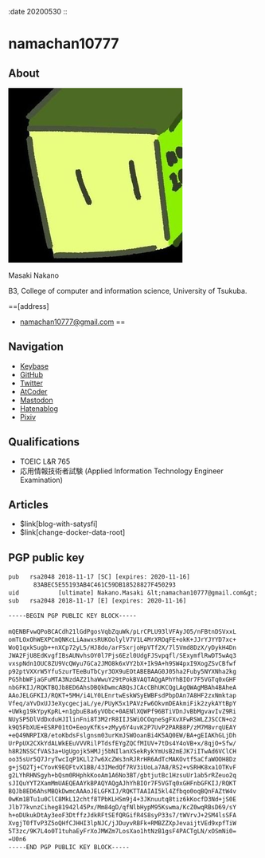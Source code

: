 :date 20200530
::

# namachan10777
## About

![icon](./res/icon.jpg)

Masaki Nakano

B3, College of computer and information science, University of Tsukuba.

==[address]
 * [namachan10777@gmail.com](mailto:namachan10777@gmail.com)
==

## Navigation
 * [Keybase](https://keybase.io/namachan10777)
 * [GitHub](https://github.com/namachan10777)
 * [Twitter](https://twitter.com/namachan10777)
 * [AtCoder](https://atcoder.jp/users/namachan10777)
 * [Mastodon](https://mstdn.maud.io/@namachan10777)
 * [Hatenablog](https://namachan10777.hatenablog.com)
 * [Pixiv](https://www.pixiv.net/users/16972900)

## Qualifications
 * TOEIC L&R 765
 * 応用情報技術者試験 (Applied Information Technology Engineer Examination)

## Articles
 * $link[blog-with-satysfi]
 * $link[change-docker-data-root]

## PGP public key
```
pub   rsa2048 2018-11-17 [SC] [expires: 2020-11-16]
       83ABEC5E55193AB4C461C59DB18528827F450293
uid           [ultimate] Nakano.Masaki &lt;namachan10777@gmail.com&gt;
sub   rsa2048 2018-11-17 [E] [expires: 2020-11-16]
```

```
-----BEGIN PGP PUBLIC KEY BLOCK-----

mQENBFvwQPoBCACdh21lGdPgosVqbZquWk/pLrCPLU93lVFAyJO5/nFBtnDSVxxL
omTLOxOhWEXPCmQNKcLiAawxsRUKOolylV7V1L4MrXROqFE+okK+JJrYJYYD7xc+
WoQ1qxkSugb++nXCp72yL5/HJ8do/arFSxrjoHpVTf2X/7l5Vmd8DzX/yDykH4Dn
JWA2FjU8EdKvgfIBsAUNvhsOY0l7Pjs6Ezl0UdgFJSvpqfl/SExymflRwDT5wAq3
vxspNdn1OUC8ZU9VcQWyu7GCa2JMO8k6xVY2bX+Ik9A+h9SW4pxI9XogZSvCBfwf
p92ptVXXrW5YfuSzurTEeBuTbCyr3OX9uEOtABEBAAG0J05ha2Fuby5NYXNha2kg
PG5hbWFjaGFuMTA3NzdAZ21haWwuY29tPokBVAQTAQgAPhYhBIOr7F5VGTq0xGHF
nbGFKIJ/RQKTBQJb8ED6AhsDBQkDwmcABQsJCAcCBhUKCQgLAgQWAgMBAh4BAheA
AAoJELGFKIJ/RQKT+5MH/i4LY0LEnrtwEskWSyEWBFsdPbpDAn7A8HF2zxNmktap
Vfeq/aYvDxUJ3eXycgecjaL/ye/PUyK5x1PAVzFw6OkvmDEAkmiFik2zykAYtBpY
+UWkg19kYpyKpRL+n1gbuE8a6yVObc+0AENlXQWPf96BTiVDnJvBbMgvavIvZ9Ri
NUySP5DlVdDxduHJIlinFni8T3M2rR8IIJSWiOCOqneSgFXvXFwRSWLZJSCCN+o2
k9Q5FbXUE+ESRP01tO+EeoyKfKs+zMyy6Y4uvK2P7UvP2PARB8P/zM7M8vrqUEAY
+eQ49NRPIXB/etoKbdsFslgnsm03urKmJSWOoanBi4K5AQ0EW/BA+gEIAKhGLjDh
UrPpUX2CXkYdALWkEEuVVVRilPTdsfEYgZQCfMIUV+7tDs4Y4oVB+x/8qjO+Sfw/
h8R2NSSCfVAS3a+UgUgojk5HMJj5bNIlanXSekRykYmUsB2mEJK7iITwAd6VClCH
oo35sUr5Q7JryTwcIqP1KLl27w6XcZWs3nRJRrHR6AdTcMAKOvtf5aCfaWOOH8Dz
g+jSQ2Tj+CYovK9EQFtvX1BB/43IMedQf7RV3iUoLa7A8/RS2+vSRHK8xa1OTKvF
g2LYhRHNSgyh+bQsm0RHphkKooAm1A6No3BT/gbtjutBc1HzsuUr1ab5rRZeuo2q
sJIQuYYT2XamMmUAEQEAAYkBPAQYAQgAJhYhBIOr7F5VGTq0xGHFnbGFKIJ/RQKT
BQJb8ED6AhsMBQkDwmcAAAoJELGFKIJ/RQKTTAAIAI5kl4Zfbqo0oqBQnFAZtW4v
0wKm1BTu1u0ClC8MkL12chtf8TPbKLHSm9j4+3JKnuutq8tiz6kKocfD3Nd+jS0E
Jlb77kvnzCiheg81942l45Px/Mm84gD/qfNlbHypM95Kswma/KcZ0wqRBsD69/sY
h+oDUkukDtAy3eoF3DtffzJdkRFtSEfQRGifR4S8syP33s7/tWVrvJ+2SM4lsSFA
XvgjT0fTvP3Z5oQHfCJHHI3lpNJC/jJDuyvRBFk+RMBZZXpJevaijtVEd9xpfTiW
5T3zc/9K7L4o0T1tuhaEyFrXoJMWZm7LosXao1htNzB1gsF4PACTgLN/xOSmNi0=
=U0n6
-----END PGP PUBLIC KEY BLOCK-----
```
